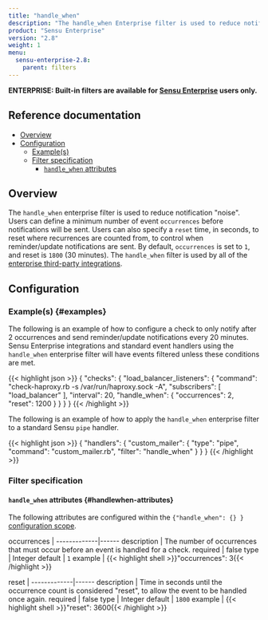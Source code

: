 ```yaml
---
title: "handle_when"
description: "The handle_when Enterprise filter is used to reduce notification noise."
product: "Sensu Enterprise"
version: "2.8"
weight: 1
menu:
  sensu-enterprise-2.8:
    parent: filters
---
```

**ENTERPRISE: Built-in filters are available for [Sensu Enterprise][0]
users only.**

## Reference documentation

- [Overview](#overview)
- [Configuration](#configuration)
  - [Example(s)](#examples)
  - [Filter specification](#filter-specification)
    - [`handle_when` attributes](#handlewhen-attributes)

## Overview

The `handle_when` enterprise filter is used to reduce notification "noise".
Users can define a minimum number of event `occurrences` before notifications
will be sent. Users can also specify a `reset` time, in seconds, to reset where
recurrences are counted from, to control when reminder/update notifications are
sent. By default, `occurrences` is set to `1`, and reset is `1800` (30 minutes).
The `handle_when` filter is used by all of the [enterprise third-party
integrations][1].

## Configuration

### Example(s) {#examples}

The following is an example of how to configure a check to only notify after 2
occurrences and send reminder/update notifications every 20 minutes. Sensu
Enterprise integrations and standard event handlers using the `handle_when`
enterprise filter will have events filtered unless these conditions are met.

{{< highlight json >}}
{
  "checks": {
    "load_balancer_listeners": {
      "command": "check-haproxy.rb -s /var/run/haproxy.sock -A",
      "subscribers": [
        "load_balancer"
      ],
      "interval": 20,
      "handle_when": {
        "occurrences": 2,
        "reset": 1200
      }
    }
  }
}
{{< /highlight >}}

The following is an example of how to apply the `handle_when` enterprise filter
to a standard Sensu `pipe` handler.

{{< highlight json >}}
{
  "handlers": {
    "custom_mailer": {
      "type": "pipe",
      "command": "custom_mailer.rb",
      "filter": "handle_when"
    }
  }
}
{{< /highlight >}}

### Filter specification

#### `handle_when` attributes {#handlewhen-attributes}

The following attributes are configured within the `{"handle_when": {} }`
[configuration scope][2].

occurrences  | 
-------------|------
description  | The number of occurrences that must occur before an event is handled for a check.
required     | false
type         | Integer
default      | `1`
example      | {{< highlight shell >}}"occurrences": 3{{< /highlight >}}

reset        | 
-------------|------
description  | Time in seconds until the occurrence count is considered "reset", to allow the event to be handled once again.
required     | false
type         | Integer
default      | `1800`
example      | {{< highlight shell >}}"reset": 3600{{< /highlight >}}

[?]:  #
[0]:  /sensu-enterprise
[1]:  ../../built-in-handlers
[2]:  /sensu-core/1.0/reference/configuration#configuration-scopes
